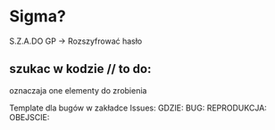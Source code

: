 # Sigma?

S.Z.A.DO GP -> Rozszyfrować hasło

## szukac w kodzie // to do:

oznaczaja one elementy do zrobienia

Template dla bugów w zakładce Issues:
GDZIE: 
BUG: 
REPRODUKCJA: 
OBEJSCIE: 
